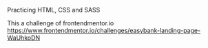 Practicing HTML, CSS and SASS

This a challenge of frontendmentor.io https://www.frontendmentor.io/challenges/easybank-landing-page-WaUhkoDN
